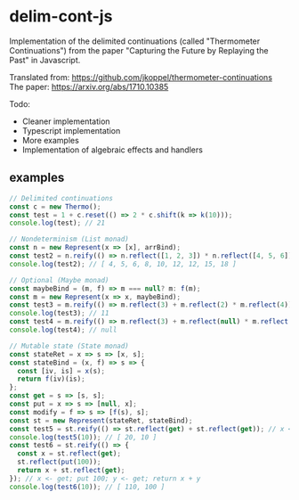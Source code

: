 # delim-cont-js
Implementation of the delimited continuations (called "Thermometer Continuations") from the paper "Capturing the Future by Replaying the Past" in Javascript. <br/>

Translated from: https://github.com/jkoppel/thermometer-continuations <br/>
The paper: https://arxiv.org/abs/1710.10385

Todo:
* Cleaner implementation
* Typescript implementation
* More examples
* Implementation of algebraic effects and handlers

## examples
```javascript
// Delimited continuations
const c = new Thermo();
const test = 1 + c.reset(() => 2 * c.shift(k => k(10)));
console.log(test); // 21

// Nondeterminism (List monad)
const n = new Represent(x => [x], arrBind);
const test2 = n.reify(() => n.reflect([1, 2, 3]) * n.reflect([4, 5, 6]));
console.log(test2); // [ 4, 5, 6, 8, 10, 12, 12, 15, 18 ]

// Optional (Maybe monad)
const maybeBind = (m, f) => m === null? m: f(m);
const m = new Represent(x => x, maybeBind);
const test3 = m.reify(() => m.reflect(3) + m.reflect(2) * m.reflect(4));
console.log(test3); // 11
const test4 = m.reify(() => m.reflect(3) + m.reflect(null) * m.reflect(4));
console.log(test4); // null

// Mutable state (State monad)
const stateRet = x => s => [x, s];
const stateBind = (x, f) => s => {
  const [iv, is] = x(s);
  return f(iv)(is);
};
const get = s => [s, s];
const put = x => s => [null, x];
const modify = f => s => [f(s), s];
const st = new Represent(stateRet, stateBind);
const test5 = st.reify(() => st.reflect(get) + st.reflect(get)); // x <- get; y <- get; return x + y
console.log(test5(10)); // [ 20, 10 ]
const test6 = st.reify(() => {
  const x = st.reflect(get);
  st.reflect(put(100));
  return x + st.reflect(get);
}); // x <- get; put 100; y <- get; return x + y
console.log(test6(10)); // [ 110, 100 ]
```

